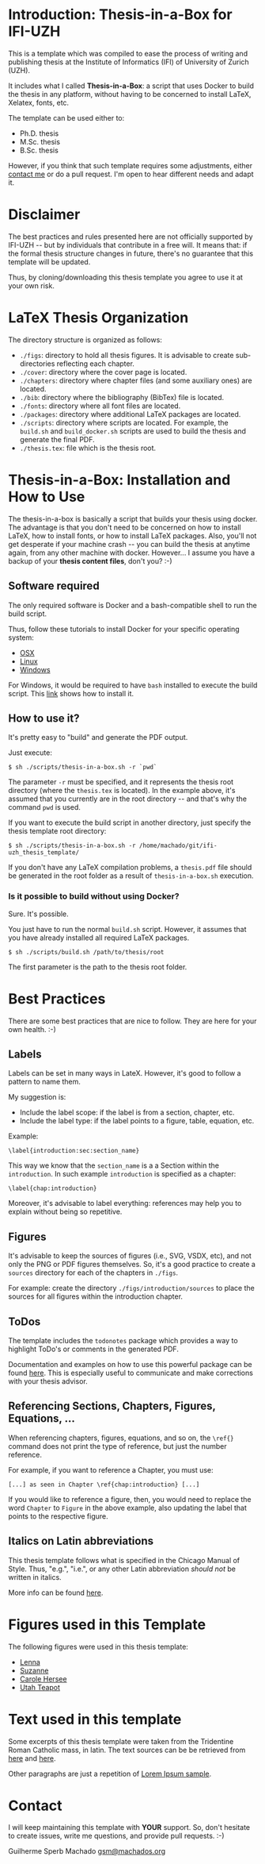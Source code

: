 
# Introduction: Thesis-in-a-Box for IFI-UZH #

This is a template which was compiled to ease the process of writing and publishing thesis at the Institute of Informatics (IFI) of University of Zurich (UZH).

It includes what I called **Thesis-in-a-Box**: a script that uses Docker to build the thesis in any platform, without having to be concerned to install LaTeX, Xelatex, fonts, etc.

The template can be used either to:
* Ph.D. thesis
* M.Sc. thesis
* B.Sc. thesis

However, if you think that such template requires some adjustments, either [contact me](#contact) or do a pull request. I'm open to hear different needs and adapt it.

# Disclaimer #

The best practices and rules presented here are not officially supported by IFI-UZH -- but by individuals that contribute in a free will. It means that: if the formal thesis structure changes in future, there's no guarantee that this template will be updated.

Thus, by cloning/downloading this thesis template you agree to use it at your own risk.

# LaTeX Thesis Organization #

The directory structure is organized as follows:

* `./figs`: directory to hold all thesis figures. It is advisable to create sub-directories reflecting each chapter.
* `./cover`: directory where the cover page is located.
* `./chapters`: directory where chapter files (and some auxiliary ones) are located.
* `./bib`: directory where the bibliography (BibTex) file is located.
* `./fonts`: directory where all font files are located.
* `./packages`: directory where additional LaTeX packages are located.
* `./scripts`: directory where scripts are located. For example, the `build.sh` and `build_docker.sh` scripts are used to build the thesis and generate the final PDF.
* `./thesis.tex`: file which is the thesis root.

# Thesis-in-a-Box: Installation and How to Use #

The thesis-in-a-box is basically a script that builds your thesis using docker. The advantage is that you don't need to be concerned on how to install LaTeX, how to install fonts, or how to install LaTeX packages. Also, you'll not get desperate if your machine crash -- you can build the thesis at anytime again, from any other machine with docker. However... I assume you have a backup of your **thesis content files**, don't you? :-)

## Software required ##

The only required software is Docker and a bash-compatible shell to run the build script.

Thus, follow these tutorials to install Docker for your specific operating system:
* [OSX](https://docs.docker.com/docker-for-mac/)
* [Linux](https://docs.docker.com/install/linux/docker-ce/ubuntu/)
* [Windows](https://docs.docker.com/docker-for-windows/install/)

For Windows, it would be required to have `bash` installed to execute the build script. This [link](http://www.howtogeek.com/249966/how-to-install-and-use-the-linux-bash-shell-on-windows-10/) shows how to install it.

## How to use it? ##

It's pretty easy to "build" and generate the PDF output.

Just execute:

```
$ sh ./scripts/thesis-in-a-box.sh -r `pwd`
```

The parameter `-r` must be specified, and it represents the thesis root directory (where the `thesis.tex` is located). In the example above, it's assumed that you currently are in the root directory -- and that's why the command `pwd` is used.

If you want to execute the build script in another directory, just specify the thesis template root directory:

```
$ sh ./scripts/thesis-in-a-box.sh -r /home/machado/git/ifi-uzh_thesis_template/
```

If you don't have any LaTeX compilation problems, a `thesis.pdf` file should be generated in the root folder as a result of `thesis-in-a-box.sh` execution.

### Is it possible to build without using Docker? ###

Sure. It's possible.

You just have to run the normal `build.sh` script. However, it assumes that you have already installed all required LaTeX packages.

```
$ sh ./scripts/build.sh /path/to/thesis/root
```

The first parameter is the path to the thesis root folder.

# Best Practices #

There are some best practices that are nice to follow. They are here for your own health. :-)

## Labels ##

Labels can be set in many ways in LateX. However, it's good to follow a pattern to name them.

My suggestion is:
* Include the label scope: if the label is from a section, chapter, etc.
* Include the label type: if the label points to a figure, table, equation, etc.

Example:

```
\label{introduction:sec:section_name}
```

This way we know that the `section_name` is a a Section within the `introduction`. In such example `introduction` is specified as a chapter:

```
\label{chap:introduction}
```

Moreover, it's advisable to label everything: references may help you to explain without being so repetitive.

## Figures ##

It's advisable to keep the sources of figures (i.e., SVG, VSDX, etc), and not only the PNG or PDF figures themselves. So, it's a good practice to create a `sources` directory for each of the chapters in `./figs`.

For example: create the directory `./figs/introduction/sources` to place the sources for all figures within the introduction chapter.

## ToDos ##

The template includes the `todonotes` package which provides a way to highlight ToDo's or comments in the generated PDF.

Documentation and examples on how to use this powerful package can be found [here](http://mirrors.ctan.org/macros/latex/contrib/todonotes/todonotes.pdf). This is especially useful to communicate and make corrections with your thesis advisor.

## Referencing Sections, Chapters, Figures, Equations, ...

When referencing chapters, figures, equations, and so on, the `\ref{}` command does not print the type of reference, but just the number reference.

For example, if you want to reference a Chapter, you must use:

```
[...] as seen in Chapter \ref{chap:introduction} [...]
```

If you would like to reference a figure, then, you would need to replace the word `Chapter` to `Figure` in the above example, also updating the label that points to the respective figure.

## Italics on Latin abbreviations ##

This thesis template follows what is specified in the Chicago Manual of Style. Thus, "e.g.", "i.e.", or any other Latin abbreviation *should not* be written in italics.

More info can be found [here](http://www.chicagomanualofstyle.org).

# Figures used in this Template #

The following figures were used in this thesis template:

* [Lenna](https://en.wikipedia.org/wiki/Lenna)
* [Suzanne](https://en.wikipedia.org/wiki/Blender_(software)#Suzanne)
* [Carole Hersee](https://en.wikipedia.org/wiki/Carole_Hersee)
* [Utah Teapot](https://en.wikipedia.org/wiki/Utah_teapot)

# Text used in this template #

Some excerpts of this thesis template were taken from the Tridentine Roman Catholic mass, in latin. The text sources can be be retrieved from [here](http://www.latinliturgy.com/OrdinaryFormMassText.pdf) and [here](http://www.liturgies.net/Liturgies/Catholic/TridentineLatinEnglish.htm).

Other paragraphs are just a repetition of [Lorem Ipsum sample](https://en.wikipedia.org/wiki/Lorem_ipsum).

# Contact #

I will keep maintaining this template with **YOUR** support. So, don't hesitate to create issues, write me questions, and provide pull requests. :-)

Guilherme Sperb Machado <gsm@machados.org>

